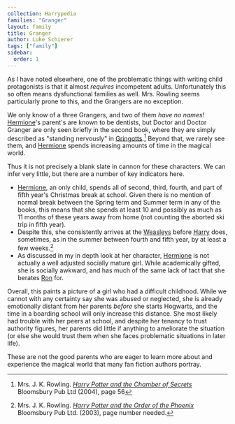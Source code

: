 ```yaml
---
collection: Harrypedia
families: "Granger"
layout: family
title: Granger
author: Luke Schierer
tags: ["family"]
sidebar:
  order: 1
---
```




As I have noted elsewhere, one of the problematic things with writing child
protagonists is that it almost *requires* incompetent adults.  Unfortunately
this so often means dysfunctional families as well.  Mrs. Rowling seems
particularly prone to this, and the Grangers are no exception. 

We only know of a three Grangers, and two of them *have no names*!
[Hermione][]'s parent's are known to be dentists, but Doctor and Doctor Granger
are only seen briefly in the second book, where they are simply described as
"standing nervously" in [Gringotts][].[^221201-1]  Beyond that, we rarely see
them, and [Hermione][] spends increasing amounts of time in the magical world.

Thus it is not precisely a blank slate in cannon for these characters.  We can
infer very little, but there are a number of key indicators here.  

* [Hermione][], an only child, spends all of second, third, fourth, and part of
  fifth year's Christmas break at school.  Given there is no mention of normal
  break between the Spring term and Summer term in any of the books, this means
  that she spends at least 10 and possibly as much as 11 months of these years
  away from home (not counting the aborted ski trip in fifth year). 
* Despite this, she consistently arrives at the [Weasleys][] before [Harry][]
  does, sometimes, as in the summer between fourth and fifth year, by at least
  a few weeks.[^221201-2] 
* As discussed in my in depth look at her character, [Hermione][] is not
  actually a well adjusted socially mature girl.  While academically gifted,
  she is socially awkward, and has much of the same lack of tact that she
  berates [Ron][] for.

Overall, this paints a picture of a girl who had a difficult childhood.  While
we cannot with any certainty say she was abused or neglected, she is already
emotionally distant from her parents *before* she starts Hogwarts, and the time
in a boarding school will only increase this distance.   She most likely had
trouble with her peers at school, and despite her tenancy to trust authority
figures, her parents did little if anything to ameliorate the situation (or
else she would trust them when she faces problematic situations in later life). 

These are not the good parents who are eager to learn more about and experience
the magical world that many fan fiction authors portray.

[Harry]: <../Potter/Harry_James/>

[Ron]: <../Weasley/Ronald_Bilius/>

[Weasleys]: <../weasley>

[Hermione]: <hermione_jean>

[Gringotts]: <../../gringotts>

[^221201-1]: Mrs. J. K. Rowling.
    _[Harry Potter and the Chamber of Secrets](https://www.librarything.com/work/683408/book/225886342)_
    Bloomsbury Pub Ltd (2004), page 56

[^221201-2]: Mrs. J. K. Rowling.
    _[Harry Potter and the Order of the Phoenix](https://www.librarything.com/work/115/book/225886709)_
    Bloomsbury Pub Ltd. (2003), page number needed.
